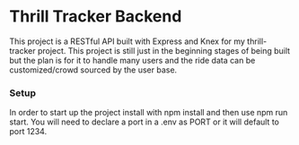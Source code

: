 # Thrill Tracker Backend

This project is a RESTful API built with Express and Knex for my thrill-tracker project. This project is still just in the beginning stages of being built but the plan is for it to handle many users and the ride data can be customized/crowd sourced by the user base. 

### Setup

In order to start up the project install with npm install and then use npm run start. You will need to declare a port in a .env as PORT or it will default to port 1234.
